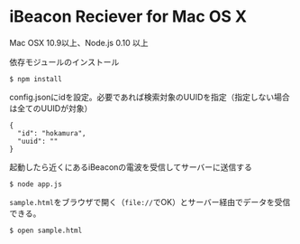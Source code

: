 # iBeacon Reciever for Mac OS X

Mac OSX 10.9以上、Node.js 0.10 以上

依存モジュールのインストール

```
$ npm install
```

config.jsonにidを設定。必要であれば検索対象のUUIDを指定（指定しない場合は全てのUUIDが対象）

```
{
  "id": "hokamura",
  "uuid": ""
}
```

起動したら近くにあるiBeaconの電波を受信してサーバーに送信する

```
$ node app.js
```

`sample.html`をブラウザで開く（`file://`でOK）とサーバー経由でデータを受信できる。

```
$ open sample.html
```
